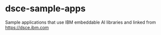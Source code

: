 # dsce-sample-apps
Sample applications that use IBM embeddable AI libraries and linked from https://dsce.ibm.com
